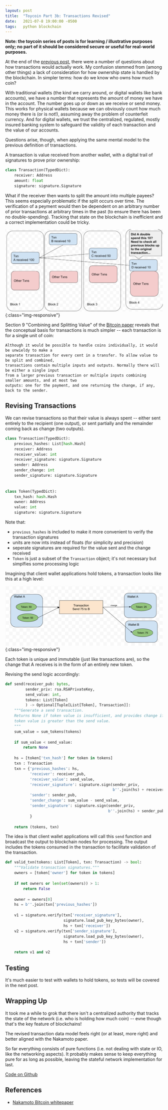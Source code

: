 ```yaml
---
layout: post
title:  "Toycoin Part 3b: Transactions Revised"
date:   2021-07-8 19:00:00 -0500
tags:   python blockchain
---
```



**Note: the toycoin series of posts is for learning / illustrative purposes only; no part of it should be considered secure or useful for real-world purposes.**

At the end of the [previous post](https://tkuriyama.github.io/crypto/2021/06/30/toycoin-part-3-transactions.html), there were a number of questions about how transactions would actually work. My confusion stemmed from (among other things) a lack of consideration for how ownership state is handled by the blockchain. In simpler terms: how do we know who owns how much coin?

With traditional wallets (the kind we carry around, or digital wallets like bank accounts), we have a number that represents the amount of money we have in the account. The number goes up or down as we receive or send money. This works for physical wallets because we can obviously count how much money there is (or is not!), assuming away the problem of counterfeit currency. And for digital wallets, we trust the centralized, regulated, mostly insured banking system to safeguard the validity of each transaction and the value of our accounts.

Questions arise, though, when applying the same mental model to the previous definition of transactions.

A transaction is value received from another wallet, with a digital trail of signatures to prove prior ownership:

```python
class Transaction(TypedDict):
    receiver: Address
    amount: float
    signature: signature.Signature
```

What if the receiver then wants to split the amount into multiple payees? This seems especially problematic if the split occurs over time. The verification of a peyment would then be dependent on an arbitrary number of prior transactions at arbitrary times in the past (to ensure there has been no double-spending). Tracking that state on the blockchain is inefficient and a correct implementation could be tricky.

![Transaction Fanout](/assets/img/toycoin_txn_fanout.png){:class="img-responsive"}


Section 9 "Combining and Splitting Value" of the [Bitcoin paper]((https://bitcoin.org/bitcoin.pdf)) reveals that the conceptual basis for transactions is much simpler -- each transaction is for a single unit of coin:

```
Although it would be possible to handle coins individually, it would be unwieldy to make a
separate transaction for every cent in a transfer. To allow value to be split and combined,
transactions contain multiple inputs and outputs. Normally there will be either a single input
from a larger previous transaction or multiple inputs combining smaller amounts, and at most two
outputs: one for the payment, and one returning the change, if any, back to the sender. 
```


## Revising Transactions

We can revise transactions so that their value is always spent -- either sent entirely to the recipient (one output), or sent partially and the remainder coming back as change (two outputs). 

```python
class Transaction(TypedDict):
    previous_hashes: List[hash.Hash]
    receiver: Address
    receiver_value: int
    receiver_signature: signature.Signature
    sender: Address
    sender_change: int
    sender_signature: signature.Signature


class Token(TypedDict):
    txn_hash: hash.Hash
    owner: Address
    value: int
    signature: signature.Signature
```

Note that:
- `previous_hashes` is included to make it more convenient to verify the transaction signatures
- units are now ints instead of floats (for simplicity and precision)
- seperate signatures are required for the value sent and the change received
- `Token` is just a subset of the `Transaction` object; it's not necessary but simplfies some processing logic

Imagining that client wallet applications hold tokens, a transaction looks like this at a high level:

![Transaction Split](/assets/img/toycoin_txn_split.png){:class="img-responsive"}

Each token is unique and immutable (just like transactions are), so the change that A receives is in the form of an entirely new token. 

Revising the send logic accordingly:

```python
def send(receiver_pub: bytes,
         sender_priv: rsa.RSAPrivateKey,
         send_value: int,
         tokens: List[Token]
         ) -> Optional[Tuple[List[Token], Transaction]]:
    """Generate a send transaction.
    Returns None if token value is insufficient, and provides change if
    token value is greater than the send value.
    """
    sum_value = sum_tokens(tokens)

    if sum_value < send_value:
        return None

    hs = [token['txn_hash'] for token in tokens]
    txn : Transaction
    txn = {'previous_hashes': hs,
           'receiver': receiver_pub,
           'receiver_value': send_value,
           'receiver_signature': signature.sign(sender_priv,
                                                b''.join(hs) + receiver_pub),
           'sender': sender_pub,
           'sender_change': sum_value - send_value,
           'sender_signature': signature.sign(sender_priv,
                                              b''.join(hs) + sender_pub)
           }

    return (tokens, txn)
```

The idea is that client wallet applications will call this `send` function and broadcast the output to blockchain nodes for processing. The output includes the tokens consumed in the transaction to facilitate validation of the transaction.

```python
def valid_txn(tokens: List[Token], txn: Transaction) -> bool:
    """Validate transaction signatures."""
    owners = [token['owner'] for token in tokens]

    if not owners or len(set(owners)) > 1:
        return False

    owner = owners[0]
    hs = b''.join(txn['previous_hashes'])

    v1 = signature.verify(txn['receiver_signature'],
                          signature.load_pub_key_bytes(owner),
                          hs + txn['receiver'])
    v2 = signature.verify(txn['sender_signature'],
                          signature.load_pub_key_bytes(owner),
                          hs + txn['sender'])

    return v1 and v2
```

## Testing

It's much easier to test with wallets to hold tokens, so tests will be covered in the next post.


## Wrapping Up

It took me a while to grok that there isn't a centralized authority that tracks the state of the network (i.e. who is holding how much coin) -- evne though that's the key feature of blockchains!

The revised transaction data model feels right (or at least, more right) and better aligned with the Nakamoto paper.

So far everything consists of pure functions (i.e. not dealing with state or IO, like the networking aspects). It probably makes sense to keep everything pure for as long as possible, leaving the stateful network implementation for last. 


[Code on Github](https://github.com/tkuriyama/toycoin/tree/master/blockchain/toycoin)


## References

- [Nakamoto Bitcoin whitepaper](https://bitcoin.org/bitcoin.pdf)

